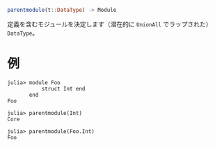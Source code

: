 ```julia
parentmodule(t::DataType) -> Module
```

定義を含むモジュールを決定します（潜在的に `UnionAll` でラップされた）`DataType`。

# 例

```jldoctest
julia> module Foo
           struct Int end
       end
Foo

julia> parentmodule(Int)
Core

julia> parentmodule(Foo.Int)
Foo
```
